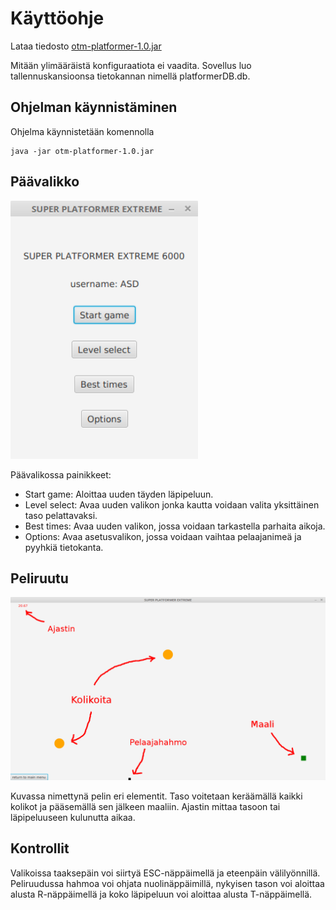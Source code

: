 # Käyttöohje

Lataa tiedosto [otm-platformer-1.0.jar](https://github.com/Tubaias/otm-harjoitustyo/releases/tag/1.0)

Mitään ylimääräistä konfiguraatiota ei vaadita. Sovellus luo tallennuskansioonsa tietokannan nimellä platformerDB.db.

## Ohjelman käynnistäminen

Ohjelma käynnistetään komennolla 

```
java -jar otm-platformer-1.0.jar
```

## Päävalikko

<img src="https://github.com/Tubaias/otm-harjoitustyo/blob/master/dokumentaatio/kuvat/mainmenu.png" width="300">

Päävalikossa painikkeet:
- Start game: Aloittaa uuden täyden läpipeluun.
- Level select: Avaa uuden valikon jonka kautta voidaan valita yksittäinen taso pelattavaksi.
- Best times: Avaa uuden valikon, jossa voidaan tarkastella parhaita aikoja.
- Options: Avaa asetusvalikon, jossa voidaan vaihtaa pelaajanimeä ja pyyhkiä tietokanta.

## Peliruutu

<img src="https://github.com/Tubaias/otm-harjoitustyo/blob/master/dokumentaatio/kuvat/gamescreen.png" width="800">

Kuvassa nimettynä pelin eri elementit. Taso voitetaan keräämällä kaikki kolikot ja pääsemällä sen jälkeen maaliin. Ajastin mittaa tasoon tai läpipeluuseen kulunutta aikaa.

## Kontrollit

Valikoissa taaksepäin voi siirtyä ESC-näppäimellä ja eteenpäin välilyönnillä. 
Peliruudussa hahmoa voi ohjata nuolinäppäimillä, nykyisen tason voi aloittaa alusta R-näppäimellä ja koko läpipeluun voi aloittaa alusta T-näppäimellä.
